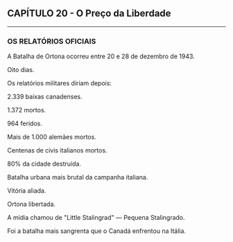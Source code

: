 ## CAPÍTULO 20 - O Preço da Liberdade ##

---

### OS RELATÓRIOS OFICIAIS
A Batalha de Ortona ocorreu entre 20 e 28 de dezembro de 1943.

Oito dias.

Os relatórios militares diriam depois:

2.339 baixas canadenses.

1.372 mortos.

964 feridos.

Mais de 1.000 alemães mortos.

Centenas de civis italianos mortos.

80% da cidade destruída.

Batalha urbana mais brutal da campanha italiana.

Vitória aliada.

Ortona libertada.

A mídia chamou de "Little Stalingrad" — Pequena Stalingrado.

Foi a batalha mais sangrenta que o Canadá enfrentou na Itália.

